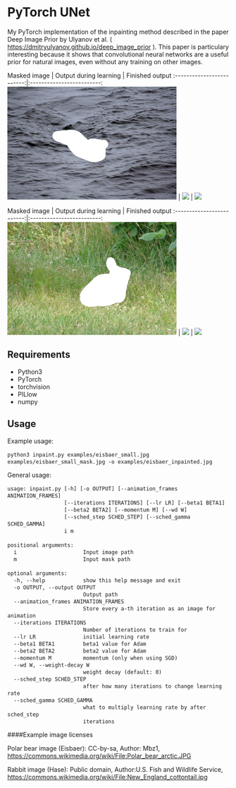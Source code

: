 # PyTorch UNet

My PyTorch implementation of the inpainting method described in the paper Deep Image Prior by Ulyanov et al. ( https://dmitryulyanov.github.io/deep_image_prior ). This paper is particulary interesting because it shows that convolutional neural networks are a useful prior for natural images, even without any training on other images.

Masked image            |  Output during learning | Finished output
:-------------------------:|:-------------------------:
![](examples/eisbaer_small_masked.jpg)  |  ![](outputs/eisbaer.gif) | ![](eisbaer_inpainted.jpg)

Masked image            |  Output during learning | Finished output
:-------------------------:|:-------------------------:
![](examples/hase2_small_masked.jpg)  |  ![](outputs/eisbaer.gif) | ![](eisbaer_inpainted.jpg)

## Requirements

- Python3
- PyTorch
- torchvision
- PILlow
- numpy

## Usage

Example usage:

```
python3 inpaint.py examples/eisbaer_small.jpg examples/eisbaer_small_mask.jpg -o examples/eisbaer_inpainted.jpg
```

General usage:

```
usage: inpaint.py [-h] [-o OUTPUT] [--animation_frames ANIMATION_FRAMES]
                  [--iterations ITERATIONS] [--lr LR] [--beta1 BETA1]
                  [--beta2 BETA2] [--momentum M] [--wd W]
                  [--sched_step SCHED_STEP] [--sched_gamma SCHED_GAMMA]
                  i m

positional arguments:
  i                     Input image path
  m                     Input mask path

optional arguments:
  -h, --help            show this help message and exit
  -o OUTPUT, --output OUTPUT
                        Output path
  --animation_frames ANIMATION_FRAMES
                        Store every a-th iteration as an image for animation
  --iterations ITERATIONS
                        Number of iterations to train for
  --lr LR               initial learning rate
  --beta1 BETA1         beta1 value for Adam
  --beta2 BETA2         beta2 value for Adam
  --momentum M          momentum (only when using SGD)
  --wd W, --weight-decay W
                        weight decay (default: 0)
  --sched_step SCHED_STEP
                        after how many iterations to change learning rate
  --sched_gamma SCHED_GAMMA
                        what to multiply learning rate by after sched_step
                        iterations

```

####Example image licenses

Polar bear image (Eisbaer): CC-by-sa, Author: Mbz1, https://commons.wikimedia.org/wiki/File:Polar_bear_arctic.JPG

Rabbit image (Hase): Public domain, Author:U.S. Fish and Wildlife Service, https://commons.wikimedia.org/wiki/File:New_England_cottontail.jpg
